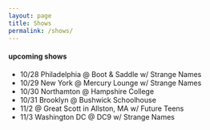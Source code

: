 ```yaml
---
layout: page
title: Shows
permalink: /shows/
---
```


#### upcoming shows

- 10/28 Philadelphia @ Boot & Saddle w/ Strange Names
- 10/29 New York @ Mercury Lounge w/ Strange Names
- 10/30 Northamton @ Hampshire College 
- 10/31 Brooklyn @ Bushwick Schoolhouse 
- 11/2 @ Great Scott in Allston, MA w/ Future Teens
- 11/3 Washington DC @ DC9 w/ Strange Names 




